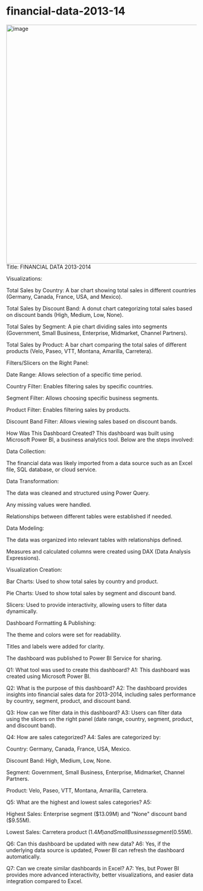 # financial-data-2013-14
<img width="632" alt="image" src="https://github.com/user-attachments/assets/47c823aa-f0d5-47a3-9760-48ab76bc27fa" />
Title: FINANCIAL DATA 2013-2014

Visualizations:

Total Sales by Country: A bar chart showing total sales in different countries (Germany, Canada, France, USA, and Mexico).

Total Sales by Discount Band: A donut chart categorizing total sales based on discount bands (High, Medium, Low, None).

Total Sales by Segment: A pie chart dividing sales into segments (Government, Small Business, Enterprise, Midmarket, Channel Partners).

Total Sales by Product: A bar chart comparing the total sales of different products (Velo, Paseo, VTT, Montana, Amarilla, Carretera).

Filters/Slicers on the Right Panel:

Date Range: Allows selection of a specific time period.

Country Filter: Enables filtering sales by specific countries.

Segment Filter: Allows choosing specific business segments.

Product Filter: Enables filtering sales by products.

Discount Band Filter: Allows viewing sales based on discount bands.

How Was This Dashboard Created?
This dashboard was built using Microsoft Power BI, a business analytics tool. Below are the steps involved:

Data Collection:

The financial data was likely imported from a data source such as an Excel file, SQL database, or cloud service.

Data Transformation:

The data was cleaned and structured using Power Query.

Any missing values were handled.

Relationships between different tables were established if needed.

Data Modeling:

The data was organized into relevant tables with relationships defined.

Measures and calculated columns were created using DAX (Data Analysis Expressions).

Visualization Creation:

Bar Charts: Used to show total sales by country and product.

Pie Charts: Used to show total sales by segment and discount band.

Slicers: Used to provide interactivity, allowing users to filter data dynamically.

Dashboard Formatting & Publishing:

The theme and colors were set for readability.

Titles and labels were added for clarity.

The dashboard was published to Power BI Service for sharing.

Q1: What tool was used to create this dashboard?
A1: This dashboard was created using Microsoft Power BI.

Q2: What is the purpose of this dashboard?
A2: The dashboard provides insights into financial sales data for 2013-2014, including sales performance by country, segment, product, and discount band.

Q3: How can we filter data in this dashboard?
A3: Users can filter data using the slicers on the right panel (date range, country, segment, product, and discount band).

Q4: How are sales categorized?
A4: Sales are categorized by:

Country: Germany, Canada, France, USA, Mexico.

Discount Band: High, Medium, Low, None.

Segment: Government, Small Business, Enterprise, Midmarket, Channel Partners.

Product: Velo, Paseo, VTT, Montana, Amarilla, Carretera.

Q5: What are the highest and lowest sales categories?
A5:

Highest Sales: Enterprise segment ($13.09M) and "None" discount band ($9.55M).

Lowest Sales: Carretera product ($1.4M) and Small Business segment ($0.55M).

Q6: Can this dashboard be updated with new data?
A6: Yes, if the underlying data source is updated, Power BI can refresh the dashboard automatically.

Q7: Can we create similar dashboards in Excel?
A7: Yes, but Power BI provides more advanced interactivity, better visualizations, and easier data integration compared to Excel.
